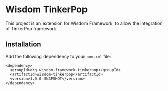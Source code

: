 # Wisdom TinkerPop

This project is an extension for Wisdom Framework, to allow the integration of TinkerPop framework.

## Installation

Add the following dependency to your `pom.xml` file:

````
<dependency>
  <groupId>org.wisdom-framework.tinkerpop</groupId>
  <artifactId>wisdom-tinkerpop</artifactId>
  <version>1.0.0-SNAPSHOT</version>
</dependency>
````
